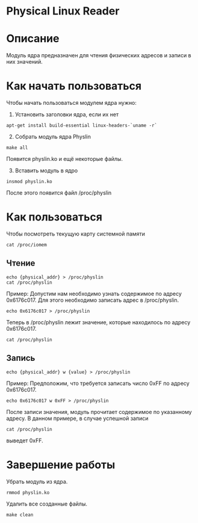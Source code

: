 # Physical Linux Reader
# Описание
Модуль ядра предназначен для чтения физических адресов и записи в них значений.

# Как начать пользоваться

Чтобы начать пользоваться модулем ядра нужно:
1. Установить заголовки ядра, если их нет

~~~~
apt-get install build-essential linux-headers-`uname -r`
~~~~

2. Собрать модуль ядра Physlin

~~~~
make all
~~~~

Появится physlin.ko и ещё некоторые файлы.

3. Вставить модуль в ядро

~~~~
insmod physlin.ko
~~~~

После этого появится файл /proc/physlin

# Как пользоваться

Чтобы посмотреть текущую карту системной памяти
~~~~
cat /proc/iomem
~~~~

## Чтение

~~~~
echo {physical_addr} > /proc/physlin
cat /proc/physlin
~~~~

Пример:
Допустим нам необходимо узнать содержимое по адресу 0x6176c017.
Для этого необходимо записать адрес в /proc/physlin.

~~~~
echo 0x6176c017 > /proc/physlin
~~~~

Теперь в /proc/physlin лежит значение, которые находилось по адресу 0x6176c017.

~~~~
cat /proc/physlin
~~~~

## Запись

~~~~
echo {physical_addr} w {value} > /proc/physlin
~~~~

Пример:
Предположим, что требуется записать число 0xFF по адресу 0x6176c017.

~~~~
echo 0x6176c017 w 0xFF > /proc/physlin
~~~~

После записи значения, модуль прочитает содержимое по указанному адресу. В данном примере, в случае успешной записи 

~~~~
cat /proc/physlin
~~~~
выведет 0xFF.

# Завершение работы

Убрать модуль из ядра.

~~~~
rmmod physlin.ko
~~~~

Удалить все созданные файлы.
~~~~
make clean
~~~~
